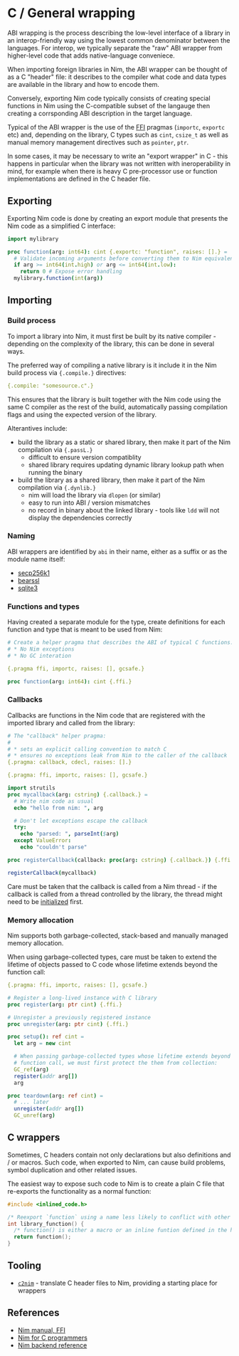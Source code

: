 # C / General wrapping

ABI wrapping is the process describing the low-level interface of a library in an interop-friendly way using the lowest common denominator between the languages. For interop, we typically separate the "raw" ABI wrapper from higher-level code that adds native-language conveniece.

When importing foreign libraries in Nim, the ABI wrapper can be thought of as a C "header" file: it describes to the compiler what code and data types are available in the library and how to encode them.

Conversely, exporting Nim code typically consists of creating special functions in Nim using the C-compatible subset of the langauge then creating a corrsponding ABI description in the target language.

Typical of the ABI wrapper is the use of the [FFI](https://nim-lang.org/docs/manual.html#foreign-function-interface) pragmas (`importc`, `exportc` etc) and, depending on the library, C types such as `cint`, `csize_t` as well as manual memory management directives such as `pointer`, `ptr`.

In some cases, it may be necessary to write an "export wrapper" in C - this happens in particular when the library was not written with ineroperability in mind, for example when there is heavy C pre-processor use or function implementations are defined in the C header file.

## Exporting

Exporting Nim code is done by creating an export module that presents the Nim code as a simplified C interface:

```nim
import mylibrary

proc function(arg: int64): cint {.exportc: "function", raises: [].} =
  # Validate incoming arguments before converting them to Nim equivalents
  if arg >= int64(int.high) or arg <= int64(int.low):
    return 0 # Expose error handling
  mylibrary.function(int(arg))
```

## Importing

### Build process

To import a library into Nim, it must first be built by its native compiler - depending on the complexity of the library, this can be done in several ways.

The preferred way of compiling a native library is it include it in the Nim build process via `{.compile.}` directives:

```nim
{.compile: "somesource.c".}
```

This ensures that the library is built together with the Nim code using the same C compiler as the rest of the build, automatically passing compilation flags and using the expected version of the library.

Alterantives include:

* build the library as a static or shared library, then make it part of the Nim compilation via `{.passL.}`
  * difficult to ensure version compatiblity
  * shared library requires updating dynamic library lookup path when running the binary
* build the library as a shared library, then make it part of the Nim compilation via `{.dynlib.}`
  * nim will load the library via `dlopen` (or similar)
  * easy to run into ABI / version mismatches
  * no record in binary about the linked library - tools like `ldd` will not display the dependencies correctly

### Naming

ABI wrappers are identified by `abi` in their name, either as a suffix or as the module name itself:

* [secp256k1](https://github.com/status-im/nim-secp256k1/blob/master/secp256k1/abi.nim)
* [bearssl](https://github.com/status-im/nim-bearssl/blob/master/bearssl/abi/bearssl_rand.nim)
* [sqlite3](https://github.com/arnetheduck/nim-sqlite3-abi/blob/master/sqlite3_abi.nim)

### Functions and types

Having created a separate module for the type, create definitions for each function and type that is meant to be used from Nim:

```nim
# Create a helper pragma that describes the ABI of typical C functions:
# * No Nim exceptions
# * No GC interation

{.pragma ffi, importc, raises: [], gcsafe.}

proc function(arg: int64): cint {.ffi.}
```

### Callbacks

Callbacks are functions in the Nim code that are registered with the imported library and called from the library:

```nim
# The "callback" helper pragma:
#
# * sets an explicit calling convention to match C
# * ensures no exceptions leak from Nim to the caller of the callback
{.pragma: callback, cdecl, raises: [].}

{.pragma: ffi, importc, raises: [], gcsafe.}

import strutils
proc mycallback(arg: cstring) {.callback.} =
  # Write nim code as usual
  echo "hello from nim: ", arg

  # Don't let exceptions escape the callback
  try:
    echo "parsed: ", parseInt($arg)
  except ValueError:
    echo "couldn't parse"

proc registerCallback(callback: proc(arg: cstring) {.callback.}) {.ffi.}

registerCallback(mycallback)
```

Care must be taken that the callback is called from a Nim thread - if the callback is called from a thread controlled by the library, the thread might need to be [initialized](./interop.md#calling-nim-code-from-other-languages) first.

### Memory allocation

Nim supports both garbage-collected, stack-based and manually managed memory allocation.

When using garbage-collected types, care must be taken to extend the lifetime of objects passed to C code whose lifetime extends beyond the function call:

```nim
{.pragma: ffi, importc, raises: [], gcsafe.}

# Register a long-lived instance with C library
proc register(arg: ptr cint) {.ffi.}

# Unregister a previously registered instance
proc unregister(arg: ptr cint) {.ffi.}

proc setup(): ref cint =
  let arg = new cint

  # When passing garbage-collected types whose lifetime extends beyond the
  # function call, we must first protect the them from collection:
  GC_ref(arg)
  register(addr arg[])
  arg

proc teardown(arg: ref cint) =
  # ... later
  unregister(addr arg[])
  GC_unref(arg)
```

## C wrappers

Sometimes, C headers contain not only declarations but also definitions and / or macros. Such code, when exported to Nim, can cause build problems, symbol duplication and other related issues.

The easiest way to expose such code to Nim is to create a plain C file that re-exports the functionality as a normal function:

```c
#include <inlined_code.h>

/* Reexport `function` using a name less likely to conflict with other "global" symbols */
int library_function() {
  /* function() is either a macro or an inline funtion defined in the header */
  return function();
}
```

## Tooling

* [`c2nim`](https://github.com/nim-lang/c2nim) - translate C header files to Nim, providing a starting place for wrappers

## References

* [Nim manual, FFI](https://nim-lang.org/docs/manual.html#foreign-function-interface)
* [Nim for C programmers](https://github.com/nim-lang/Nim/wiki/Nim-for-C-programmers)
* [Nim backend reference](https://nim-lang.org/docs/backends.html)
